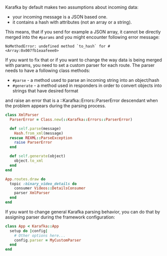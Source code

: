 Karafka by default makes two assumptions about incoming data:

- your incoming message is a JSON based one.
- it contains a hash with attributes (not an array or a string).

This means, that if you send for example a JSON array, it cannot be directly merged into the ```#params``` and you might encounter following error message:

```
NoMethodError: undefined method `to_hash` for #<Array:0x007fb1eaafeee0>
```

If you want to fix that or if you want to change the way data is being merged with params, you need to set a custom parser for each route. The parser needs to have a following class methods:

  - ```#parse``` - a method used to parse an incoming string into an object/hash
  - ```#generate``` - a method used in responders in order to convert objects into strings that have desired format

and raise an error that is a ::Karafka::Errors::ParserError descendant when the problem appears during the parsing process.

```ruby
class XmlParser
  ParserError = Class.new(::Karafka::Errors::ParserError)

  def self.parse(message)
    Hash.from_xml(message)
  rescue REXML::ParseException
    raise ParserError
  end

  def self.generate(object)
    object.to_xml
  end
end

App.routes.draw do
  topic :binary_video_details do
    consumer Videos::DetailsConsumer
    parser XmlParser
  end
end
```

If you want to change general Karafka parsing behavior, you can do that by assigning parser during the framework configuration:

```ruby
class App < Karafka::App
  setup do |config|
    # Other options here...
    config.parser = MyCustomParser
  end
end
```